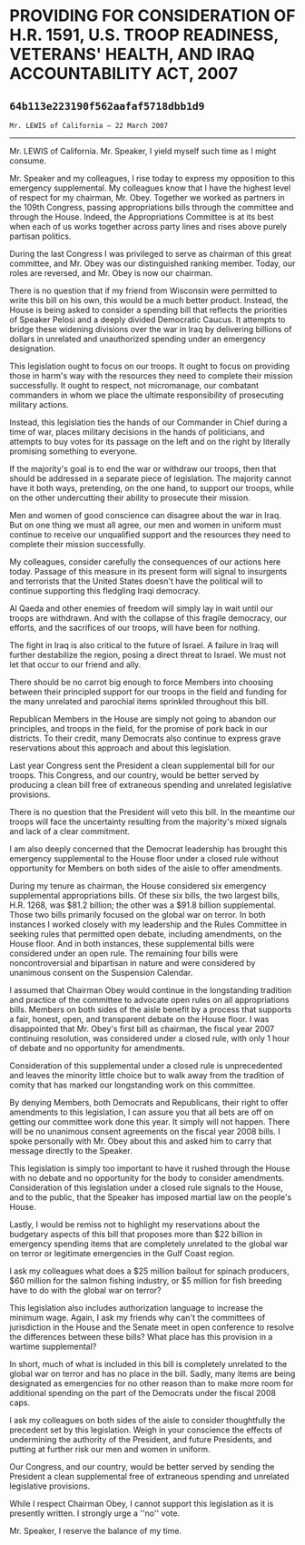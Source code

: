 # PROVIDING FOR CONSIDERATION OF H.R. 1591, U.S. TROOP READINESS,  VETERANS' HEALTH, AND IRAQ ACCOUNTABILITY ACT, 2007
## `64b113e223190f562aafaf5718dbb1d9`
`Mr. LEWIS of California — 22 March 2007`

---


Mr. LEWIS of California. Mr. Speaker, I yield myself such time as I 
might consume.

Mr. Speaker and my colleagues, I rise today to express my opposition 
to this emergency supplemental. My colleagues know that I have the 
highest level of respect for my chairman, Mr. Obey. Together we worked 
as partners in the 109th Congress, passing appropriations bills through 
the committee and through the House. Indeed, the Appropriations 
Committee is at its best when each of us works together across party 
lines and rises above purely partisan politics.

During the last Congress I was privileged to serve as chairman of 
this great committee, and Mr. Obey was our distinguished ranking 
member. Today, our roles are reversed, and Mr. Obey is now our 
chairman.

There is no question that if my friend from Wisconsin were permitted 
to write this bill on his own, this would be a much better product. 
Instead, the House is being asked to consider a spending bill that 
reflects the priorities of Speaker Pelosi and a deeply divided 
Democratic Caucus. It attempts to bridge these widening divisions over 
the war in Iraq by delivering billions of dollars in unrelated and 
unauthorized spending under an emergency designation.

This legislation ought to focus on our troops. It ought to focus on 
providing those in harm's way with the resources they need to complete 
their mission successfully. It ought to respect, not micromanage, our 
combatant commanders in whom we place the ultimate responsibility of 
prosecuting military actions.

Instead, this legislation ties the hands of our Commander in Chief 
during a time of war, places military decisions in the hands of 
politicians, and attempts to buy votes for its passage on the left and 
on the right by literally promising something to everyone.

If the majority's goal is to end the war or withdraw our troops, then 
that should be addressed in a separate piece of legislation. The 
majority cannot have it both ways, pretending, on the one hand, to 
support our troops, while on the other undercutting their ability to 
prosecute their mission.

Men and women of good conscience can disagree about the war in Iraq. 
But on one thing we must all agree, our men and women in uniform must 
continue to receive our unqualified support and the resources they need 
to complete their mission successfully.

My colleagues, consider carefully the consequences of our actions 
here today. Passage of this measure in its present form will signal to 
insurgents and terrorists that the United States doesn't have the 
political will to continue supporting this fledgling Iraqi democracy.



Al Qaeda and other enemies of freedom will simply lay in wait until 
our troops are withdrawn. And with the collapse of this fragile 
democracy, our efforts, and the sacrifices of our troops, will have 
been for nothing.

The fight in Iraq is also critical to the future of Israel. A failure 
in Iraq will further destabilize the region, posing a direct threat to 
Israel. We must not let that occur to our friend and ally.

There should be no carrot big enough to force Members into choosing 
between their principled support for our troops in the field and 
funding for the many unrelated and parochial items sprinkled throughout 
this bill.

Republican Members in the House are simply not going to abandon our 
principles, and troops in the field, for the promise of pork back in 
our districts. To their credit, many Democrats also continue to express 
grave reservations about this approach and about this legislation.

Last year Congress sent the President a clean supplemental bill for 
our troops. This Congress, and our country, would be better served by 
producing a clean bill free of extraneous spending and unrelated 
legislative provisions.

There is no question that the President will veto this bill. In the 
meantime our troops will face the uncertainty resulting from the 
majority's mixed signals and lack of a clear commitment.



I am also deeply concerned that the Democrat leadership has brought 
this emergency supplemental to the House floor under a closed rule 
without opportunity for Members on both sides of the aisle to offer 
amendments.

During my tenure as chairman, the House considered six emergency 
supplemental appropriations bills. Of these six bills, the two largest 
bills, H.R. 1268, was $81.2 billion; the other was a $91.8 billion 
supplemental. Those two bills primarily focused on the global war on 
terror. In both instances I worked closely with my leadership and the 
Rules Committee in seeking rules that permitted open debate, including 
amendments, on the House floor. And in both instances, these 
supplemental bills were considered under an open rule. The remaining 
four bills were noncontroversial and bipartisan in nature and were 
considered by unanimous consent on the Suspension Calendar.

I assumed that Chairman Obey would continue in the longstanding 
tradition and practice of the committee to advocate open rules on all 
appropriations bills. Members on both sides of the aisle benefit by a 
process that supports a fair, honest, open, and transparent debate on 
the House floor. I was disappointed that Mr. Obey's first bill as 
chairman, the fiscal year 2007 continuing resolution, was considered 
under a closed rule, with only 1 hour of debate and no opportunity for 
amendments.

Consideration of this supplemental under a closed rule is 
unprecedented and leaves the minority little choice but to walk away 
from the tradition of comity that has marked our longstanding work on 
this committee.

By denying Members, both Democrats and Republicans, their right to 
offer amendments to this legislation, I can assure you that all bets 
are off on getting our committee work done this year. It simply will 
not happen. There will be no unanimous consent agreements on the fiscal 
year 2008 bills. I spoke personally with Mr. Obey about this and asked 
him to carry that message directly to the Speaker.

This legislation is simply too important to have it rushed through 
the House with no debate and no opportunity for the body to consider 
amendments. Consideration of this legislation under a closed rule 
signals to the House, and to the public, that the Speaker has imposed 
martial law on the people's House.

Lastly, I would be remiss not to highlight my reservations about the 
budgetary aspects of this bill that proposes more than $22 billion in 
emergency spending items that are completely unrelated to the global 
war on terror or legitimate emergencies in the Gulf Coast region.

I ask my colleagues what does a $25 million bailout for spinach 
producers, $60 million for the salmon fishing industry, or $5 million 
for fish breeding have to do with the global war on terror?

This legislation also includes authorization language to increase the 
minimum wage. Again, I ask my friends why can't the committees of 
jurisdiction in the House and the Senate meet in open conference to 
resolve the differences between these bills? What place has this 
provision in a wartime supplemental?

In short, much of what is included in this bill is completely 
unrelated to the global war on terror and has no place in the bill. 
Sadly, many items are being designated as emergencies for no other 
reason than to make more room for additional spending on the part of 
the Democrats under the fiscal 2008 caps.

I ask my colleagues on both sides of the aisle to consider 
thoughtfully the precedent set by this legislation. Weigh in your 
conscience the effects of undermining the authority of the President, 
and future Presidents, and putting at further risk our men and women in 
uniform.

Our Congress, and our country, would be better served by sending the 
President a clean supplemental free of extraneous spending and 
unrelated legislative provisions.

While I respect Chairman Obey, I cannot support this legislation as 
it is presently written. I strongly urge a ''no'' vote.

Mr. Speaker, I reserve the balance of my time.
